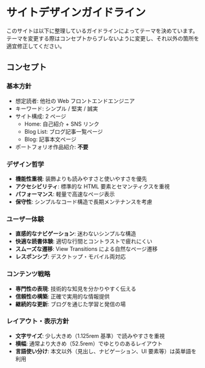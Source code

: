# サイトデザインガイドライン

このサイトは以下に整理しているガイドラインによってテーマを決めています。テーマを変更する際はコンセプトからブレないように変更し、それ以外の箇所を適宜修正してください。

## コンセプト

### 基本方針

- 想定読者: 他社の Web フロントエンドエンジニア
- キーワード: シンプル / 堅実 / 誠実
- サイト構成: 2 ページ
  - Home: 自己紹介 + SNS リンク
  - Blog List: ブログ記事一覧ページ
  - Blog: 記事本文ページ
- ポートフォリオ作品紹介: **不要**

### デザイン哲学

- **機能性重視**: 装飾よりも読みやすさと使いやすさを優先
- **アクセシビリティ**: 標準的な HTML 要素とセマンティクスを重視
- **パフォーマンス**: 軽量で高速なページ表示
- **保守性**: シンプルなコード構造で長期メンテナンスを考慮

### ユーザー体験

- **直感的なナビゲーション**: 迷わないシンプルな構造
- **快適な読書体験**: 適切な行間とコントラストで疲れにくい
- **スムーズな遷移**: View Transitions による自然なページ遷移
- **レスポンシブ**: デスクトップ・モバイル両対応

### コンテンツ戦略

- **専門性の表現**: 技術的な知見を分かりやすく伝える
- **信頼性の構築**: 正確で実用的な情報提供
- **継続的な更新**: ブログを通じた学習と発信の場

### レイアウト・表示方針

- **文字サイズ**: 少し大きめ（1.125rem 基準）で読みやすさを重視
- **横幅**: 通常より大きめ（52.5rem）でゆとりのあるレイアウト
- **言語使い分け**: 本文以外（見出し、ナビゲーション、UI 要素等）は英単語を利用

